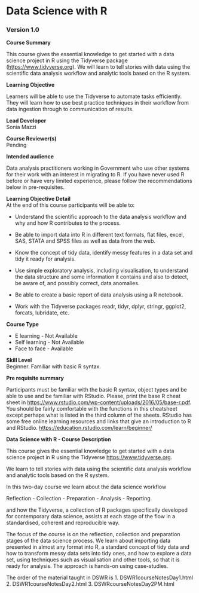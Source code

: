 # Data Science with R
### Version 1.0

**Course Summary**  

This course gives the essential knowledge to get started with a data science project in R using the Tidyverse package (https://www.tidyverse.org). We will learn to tell stories with data using the scientific data analysis workflow and analytic tools based on the R system.

**Learning Objective**  

Learners will be able to use the Tidyverse to automate tasks efficiently. They will learn how to use best practice techniques in their workflow from data ingestion through to communication of results. 

**Lead Developer**  
Sonia Mazzi

**Course Reviewer(s)**  
Pending

**Intended audience**  

Data analysis practitioners working in Government who use other systems for their work with an interest in migrating to R. If you have never used R before or have very limited experience, please follow the recommendations below in pre-requisites.

**Learning Objective Detail**  
At the end of this course participants will be able to:

* Understand the scientific approach to the data analysis workflow and why and how R contributes to the process.

* Be able to import data into R in different text formats, flat files, excel, SAS, STATA and SPSS files as well as data from the web.

* Know the concept of tidy data, identify messy features in a data set and tidy it ready for analysis.

* Use simple exploratory analysis, including visualisation, to understand the data structure and some information it contains and also to detect, be aware of, and possibly correct, data anomalies.

* Be able to create a basic report  of  data analysis using a R notebook.

* Work with the Tidyverse packages readr, tidyr, dplyr, stringr, ggplot2, forcats, lubridate, etc.


**Course Type**  
* E learning - Not Available
* Self learning - Not Available
* Face to face - Available


**Skill Level**  
Beginner. Familiar with basic R syntax.

**Pre requisite summary**  

Participants must be familiar with the basic R syntax, object types and  be able to use and be familiar with RStudio.
Please, print the base R cheat sheet in https://www.rstudio.com/wp-content/uploads/2016/05/base-r.pdf. You should be fairly comfortable with the functions in this cheatsheet except perhaps what is listed in the third column of the sheets. RStudio has some free online learning resources and links that give an introduction to R and RStudio. https://education.rstudio.com/learn/beginner/


**Data Science with R - Course Description**  

This course gives the essential knowledge to get started with a data science project in R using the Tidyverse https://www.tidyverse.org.

We learn to tell stories with data using the scientific data analysis workflow and analytic tools based on the R system.

In this two-day course we learn about the data science workflow 

Reflection -  Collection - Preparation - Analysis - Reporting

and how the Tidyverse, a collection of R packages specifically developed for contemporary data science, assists at each stage of the flow in a  standardised, coherent and reproducible way.

The focus of the course is on the reflection, collection and preparation stages of the data science process. We learn about importing data presented in almost any format into R, a standard concept of tidy data and how to transform messy data sets into tidy ones, and how to explore a data set, using techniques such as visualisation and other tools, so that it is ready for analysis. The approach is hands-on using case-studies.


The order of the material taught in DSWR is 1. DSWR1courseNotesDay1.html 2. DSWR1courseNotesDay2.html 3. DSWRcourseNotesDay2PM.html



